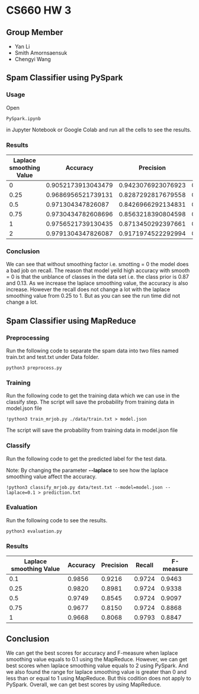 # CS660 HW 3
## Group Member
- Yan Li
- Smith Amornsaensuk
- Chengyi Wang

## Spam Classifier using PySpark
### Usage
Open 
```
PySpark.ipynb 
```
in Jupyter Notebook or Google Colab and run all the cells to see the results.

### Results
Laplace smoothing Value | Accuracy | Precision | Recall |F-measure| Run Time |
----------------------- | -------- | --------- | ------ | ------- | -------- |
0   | 0.9052173913043479 | 0.9423076923076923 | 0.3161290322580645| 0.47342995169082125 | 0:00:01.300303 |
0.25| 0.9686956521739131 | 0.8287292817679558 | 0.967741935483871 |0.8928571428571429 |0:00:01.130442|
0.5 | 0.971304347826087  | 0.8426966292134831 | 0.967741935483871 |0.9009009009009008|0:00:01.052726 |
0.75| 0.9730434782608696 | 0.8563218390804598 | 0.9612903225806452|0.905775075987842 |0:00:01.095822 |
1   | 0.9756521739130435 | 0.8713450292397661 | 0.9612903225806452|0.9141104294478527 |0:00:01.055738 |
2   | 0.9791304347826087 | 0.9171974522292994 | 0.9290322580645162|0.9230769230769231 |0:00:01.047157 |

### Conclusion
We can see that without smoothing factor i.e. smotting = 0 the model does a bad job on recall. 
The reason that model yeild high accuracy with smooth = 0 is that the unblance of classes in the data set i.e. the class prior is 0.87 and 0.13. As we increase the 
laplace smoothing value, the accuracy is also increase. However the recall does not change a lot with the laplace smoothing value from 0.25 to 1. But as you can see
the run time did not change a lot.

## Spam Classifier using MapReduce
### Preprocessing
Run the following code to separate the spam data into two files named train.txt and test.txt under Data folder.
```
python3 preprocess.py
```
### Training
Run the following code to get the training data which we can use in the classify step. The script will save the probability from training data in model.json file
```
!python3 train_mrjob.py ./data/train.txt > model.json
```
The script will save the probability from training data in model.json file

### Classify
Run the following code to get the predicted label for the test data.

Note: By changing the parameter **--laplace** to see how the laplace smoothing value affect the accuracy.
```
!python3 classify_mrjob.py data/test.txt --model=model.json --laplace=0.1 > prediction.txt
```
### Evaluation
Run the following code to see the results.
```
python3 evaluation.py
```
### Results
Laplace smoothing Value | Accuracy | Precision | Recall |F-measure| 
----------------------- | -------- | --------- | ------ | ------- | 
0.1  | 0.9856 | 0.9216 | 0.9724| 0.9463
0.25| 0.9820 | 0.8981 | 0.9724 |0.9338 
0.5 | 0.9749  | 0.8545 | 0.9724 |0.9097
0.75| 0.9677 | 0.8150 | 0.9724|0.8868 
1   | 0.9668 | 0.8068 | 0.9793|0.8847 

## Conclusion
We can get the best scores for accuracy and F-measure when laplace smoothing value equals to 0.1 using the MapReduce. However, we can get best
scores when laplace smoothing value equals to 2 using PySpark. And we also found the range for laplace smoothing value is greater than 0 and less than or equal to 1 using MapReduce. But this codition does not apply to PySpark. Overall, we can get best scores by using MapReduce.
